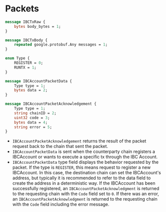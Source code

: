 <!--
order: 3
-->

# Packets

```proto
message IBCTxRaw {
    bytes body_bytes = 1;
}

message IBCTxBody {
    repeated google.protobuf.Any messages = 1;
}

enum Type {
    REGISTER = 0;
    RUNTX = 1;
}

message IBCAccountPacketData {
    Type type = 1;
    bytes data = 2;
}

message IBCAccountPacketAcknowledgement {
    Type type = 1;
    string chainID = 2;
    uint32 code = 3;
    bytes data = 4;
    string error = 5;
}
```

- `IBCAccountPacketAcknowledgement` returns the result of the packet request back to the chain that sent the packet.
- `IBCAccountPacketData` is sent when the counterparty chain registers a IBCAccount or wants to execute a specific tx through the IBC Account.
- `IBCAccountPacketData` type field displays the behavior requested by the packet. If the type is `REGISTER`, this means request to register a new IBCAccount. In this case, the destination chain can set the IBCAccount's address, but typically it is recommended to refer to the data field to create the address in a deterministic way. If the IBCAccount has been successfully registered, an `IBCAccountPacketAcknowledgment` is returned to the requesting chain with the `Code` field set to `0`. If there was an error, an `IBCAccountPacketAcknowledgment` is returned to the requesting chain with the `Code` field including the error message.
